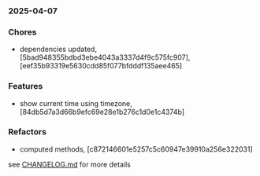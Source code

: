 ### 2025-04-07

### Chores
+ dependencies updated, [5bad948355bdbd3ebe4043a3337d4f9c575fc907], [eef35b93319e5630cdd85f077bfdddf135aee465]

### Features
+ show current time using timezone, [84db5d7a3d66b9efc69e28e1b276c1d0e1c4374b]

### Refactors
+ computed methods, [c872146601e5257c5c60947e39910a256e322031]

see <a href='https://github.com/mrjackwills/screen_control_frontend/blob/main/CHANGELOG.md'>CHANGELOG.md</a> for more details
